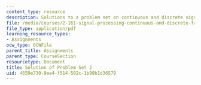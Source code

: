 ```yaml
---
content_type: resource
description: Solutions to a problem set on continuous and discrete signal processing.
file: /media/courses/2-161-signal-processing-continuous-and-discrete-fall-2008/4659e7309ee4f514502c1b99b1d36579_ps2soln.pdf
file_type: application/pdf
learning_resource_types:
- Assignments
ocw_type: OCWFile
parent_title: Assignments
parent_type: CourseSection
resourcetype: Document
title: Solution of Problem Set 2
uid: 4659e730-9ee4-f514-502c-1b99b1d36579
---
```

